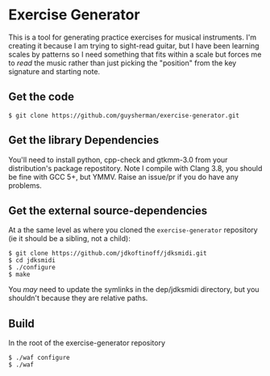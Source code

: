 # Exercise Generator

This is a tool for generating practice exercises for musical instruments. I'm creating it because I am trying to sight-read guitar, but I have been learning scales by patterns so I need something that fits within a scale but forces me to *read* the music rather than just picking the "position" from the key signature and starting note.

## Get the code

```
$ git clone https://github.com/guysherman/exercise-generator.git

```
## Get the library Dependencies

You'll need to install python, cpp-check and gtkmm-3.0 from your distribution's package repostitory. Note I compile with Clang 3.8, you should be fine with GCC 5+, but YMMV. Raise an issue/pr if you do have any problems.

## Get the external source-dependencies

At a the same level as where you cloned the `exercise-generator` repository (ie it should be a sibling, not a child):

```
$ git clone https://github.com/jdkoftinoff/jdksmidi.git
$ cd jdksmidi
$ ./configure
$ make

```
You *may* need to update the symlinks in the dep/jdksmidi directory, but you shouldn't because they are relative paths.

## Build

In the root of the exercise-generator repository

```
$ ./waf configure
$ ./waf

```
